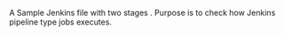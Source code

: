 A Sample Jenkins file with two stages . Purpose is to check how Jenkins pipeline type jobs executes.
